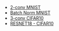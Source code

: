 - [2-conv MNIST](examples/cnn/2-conv-mnist.md)
- [Batch Norm MNIST](examples/cnn/batch-norm-mnist.md)
- [3-conv CIFAR10](examples/cnn/3-conv-cifar10.md)
- [RESNET18 - CIFAR10](examples/cnn/resnet18-cifar10.md)